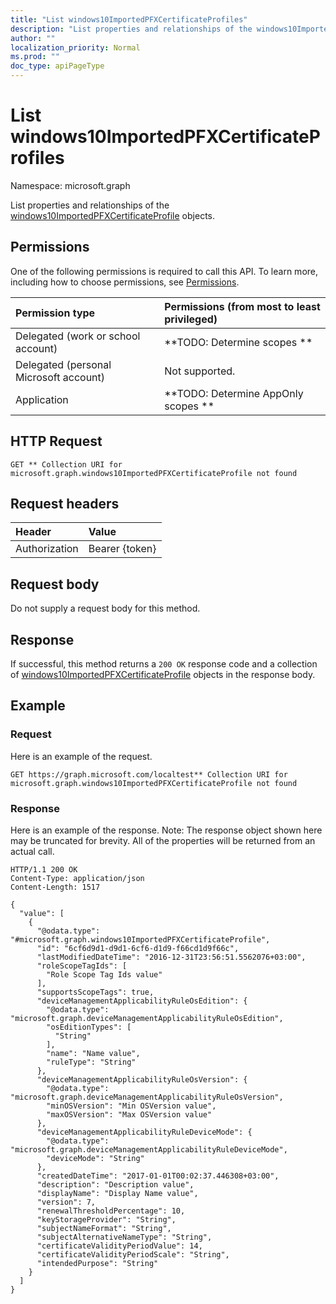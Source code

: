 ```yaml
---
title: "List windows10ImportedPFXCertificateProfiles"
description: "List properties and relationships of the windows10ImportedPFXCertificateProfile objects."
author: ""
localization_priority: Normal
ms.prod: ""
doc_type: apiPageType
---
```


# List windows10ImportedPFXCertificateProfiles

Namespace: microsoft.graph

List properties and relationships of the [windows10ImportedPFXCertificateProfile](../resources/windows10importedpfxcertificateprofile.md) objects.

## Permissions
One of the following permissions is required to call this API. To learn more, including how to choose permissions, see [Permissions](/concepts/permissions-reference.md).

|Permission type|Permissions (from most to least privileged)|
|:---|:---|
|Delegated (work or school account)|**TODO: Determine scopes **|
|Delegated (personal Microsoft account)|Not supported.|
|Application|**TODO: Determine AppOnly scopes **|

## HTTP Request
<!-- {
  "blockType": "ignored"
}
-->
``` http
GET ** Collection URI for microsoft.graph.windows10ImportedPFXCertificateProfile not found
```

## Request headers
|Header|Value|
|:---|:---|
|Authorization|Bearer {token}|

## Request body
Do not supply a request body for this method.

## Response
If successful, this method returns a `200 OK` response code and a collection of [windows10ImportedPFXCertificateProfile](../resources/windows10importedpfxcertificateprofile.md) objects in the response body.

## Example

### Request
Here is an example of the request.
<!-- {
  "blockType": "request",
  "name": "get_windows10importedpfxcertificateprofile"
}
-->
``` http
GET https://graph.microsoft.com/localtest** Collection URI for microsoft.graph.windows10ImportedPFXCertificateProfile not found
```

### Response
Here is an example of the response. Note: The response object shown here may be truncated for brevity. All of the properties will be returned from an actual call.
<!-- {
  "blockType": "response",
  "truncated": true,
  "@odata.type": "collection(microsoft.graph.windows10importedpfxcertificateprofile)"
}
-->
``` http
HTTP/1.1 200 OK
Content-Type: application/json
Content-Length: 1517

{
  "value": [
    {
      "@odata.type": "#microsoft.graph.windows10ImportedPFXCertificateProfile",
      "id": "6cf6d9d1-d9d1-6cf6-d1d9-f66cd1d9f66c",
      "lastModifiedDateTime": "2016-12-31T23:56:51.5562076+03:00",
      "roleScopeTagIds": [
        "Role Scope Tag Ids value"
      ],
      "supportsScopeTags": true,
      "deviceManagementApplicabilityRuleOsEdition": {
        "@odata.type": "microsoft.graph.deviceManagementApplicabilityRuleOsEdition",
        "osEditionTypes": [
          "String"
        ],
        "name": "Name value",
        "ruleType": "String"
      },
      "deviceManagementApplicabilityRuleOsVersion": {
        "@odata.type": "microsoft.graph.deviceManagementApplicabilityRuleOsVersion",
        "minOSVersion": "Min OSVersion value",
        "maxOSVersion": "Max OSVersion value"
      },
      "deviceManagementApplicabilityRuleDeviceMode": {
        "@odata.type": "microsoft.graph.deviceManagementApplicabilityRuleDeviceMode",
        "deviceMode": "String"
      },
      "createdDateTime": "2017-01-01T00:02:37.446308+03:00",
      "description": "Description value",
      "displayName": "Display Name value",
      "version": 7,
      "renewalThresholdPercentage": 10,
      "keyStorageProvider": "String",
      "subjectNameFormat": "String",
      "subjectAlternativeNameType": "String",
      "certificateValidityPeriodValue": 14,
      "certificateValidityPeriodScale": "String",
      "intendedPurpose": "String"
    }
  ]
}
```

